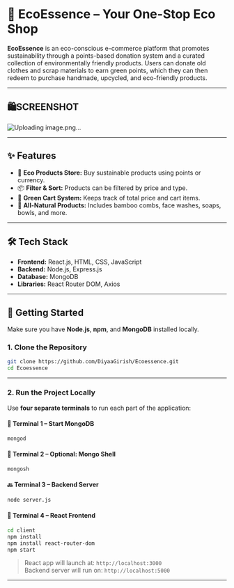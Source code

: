 # 🌿 EcoEssence – Your One-Stop Eco Shop

**EcoEssence** is an eco-conscious e-commerce platform that promotes sustainability through a points-based donation system and a curated collection of environmentally friendly products. Users can donate old clothes and scrap materials to earn green points, which they can then redeem to purchase handmade, upcycled, and eco-friendly products.

---

## 🛍️SCREENSHOT

![Uploading image.png…]()


---

## ✨ Features


- 🛒 **Eco Products Store:** Buy sustainable products using points or currency.
- 📦 **Filter & Sort:** Products can be filtered by price and type.
- 🌱 **Green Cart System:** Keeps track of total price and cart items.
- 🧼 **All-Natural Products:** Includes bamboo combs, face washes, soaps, bowls, and more.

---

## 🛠 Tech Stack

- **Frontend:** React.js, HTML, CSS, JavaScript
- **Backend:** Node.js, Express.js
- **Database:** MongoDB
- **Libraries:** React Router DOM, Axios

---

## 🚀 Getting Started

Make sure you have **Node.js**, **npm**, and **MongoDB** installed locally.

### 1. Clone the Repository

```bash
git clone https://github.com/DiyaaGirish/Ecoessence.git
cd Ecoessence
```

---

### 2. Run the Project Locally

Use **four separate terminals** to run each part of the application:

#### 🧱 Terminal 1 – Start MongoDB
```bash
mongod
```

#### 💬 Terminal 2 – Optional: Mongo Shell
```bash
mongosh
```

#### 🔙 Terminal 3 – Backend Server
```bash
node server.js
```

#### 🎨 Terminal 4 – React Frontend
```bash
cd client
npm install
npm install react-router-dom
npm start
```

> React app will launch at: `http://localhost:3000`  
> Backend server will run on: `http://localhost:5000`

---






